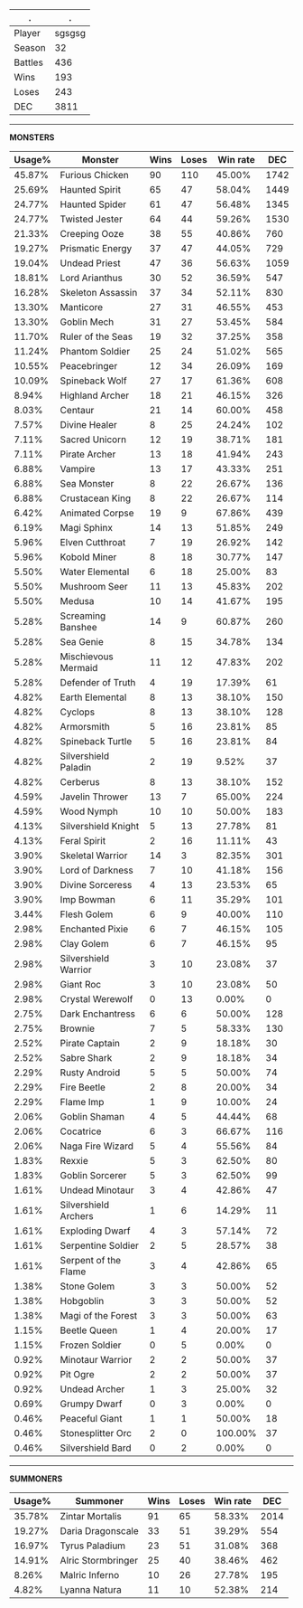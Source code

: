 .|.
|-|-
Player|sgsgsg
Season|32
Battles|436
Wins|193
Loses|243
DEC|3811

---
**MONSTERS**

Usage%|Monster|Wins|Loses|Win rate|DEC|
-|-|-|-|-|-|
45.87%|Furious Chicken|90|110|45.00%|1742|
25.69%|Haunted Spirit|65|47|58.04%|1449|
24.77%|Haunted Spider|61|47|56.48%|1345|
24.77%|Twisted Jester|64|44|59.26%|1530|
21.33%|Creeping Ooze|38|55|40.86%|760|
19.27%|Prismatic Energy|37|47|44.05%|729|
19.04%|Undead Priest|47|36|56.63%|1059|
18.81%|Lord Arianthus|30|52|36.59%|547|
16.28%|Skeleton Assassin|37|34|52.11%|830|
13.30%|Manticore|27|31|46.55%|453|
13.30%|Goblin Mech|31|27|53.45%|584|
11.70%|Ruler of the Seas|19|32|37.25%|358|
11.24%|Phantom Soldier|25|24|51.02%|565|
10.55%|Peacebringer|12|34|26.09%|169|
10.09%|Spineback Wolf|27|17|61.36%|608|
8.94%|Highland Archer|18|21|46.15%|326|
8.03%|Centaur|21|14|60.00%|458|
7.57%|Divine Healer|8|25|24.24%|102|
7.11%|Sacred Unicorn|12|19|38.71%|181|
7.11%|Pirate Archer|13|18|41.94%|243|
6.88%|Vampire|13|17|43.33%|251|
6.88%|Sea Monster|8|22|26.67%|136|
6.88%|Crustacean King|8|22|26.67%|114|
6.42%|Animated Corpse|19|9|67.86%|439|
6.19%|Magi Sphinx|14|13|51.85%|249|
5.96%|Elven Cutthroat|7|19|26.92%|142|
5.96%|Kobold Miner|8|18|30.77%|147|
5.50%|Water Elemental|6|18|25.00%|83|
5.50%|Mushroom Seer|11|13|45.83%|202|
5.50%|Medusa|10|14|41.67%|195|
5.28%|Screaming Banshee|14|9|60.87%|260|
5.28%|Sea Genie|8|15|34.78%|134|
5.28%|Mischievous Mermaid|11|12|47.83%|202|
5.28%|Defender of Truth|4|19|17.39%|61|
4.82%|Earth Elemental|8|13|38.10%|150|
4.82%|Cyclops|8|13|38.10%|128|
4.82%|Armorsmith|5|16|23.81%|85|
4.82%|Spineback Turtle|5|16|23.81%|84|
4.82%|Silvershield Paladin|2|19|9.52%|37|
4.82%|Cerberus|8|13|38.10%|152|
4.59%|Javelin Thrower|13|7|65.00%|224|
4.59%|Wood Nymph|10|10|50.00%|183|
4.13%|Silvershield Knight|5|13|27.78%|81|
4.13%|Feral Spirit|2|16|11.11%|43|
3.90%|Skeletal Warrior|14|3|82.35%|301|
3.90%|Lord of Darkness|7|10|41.18%|156|
3.90%|Divine Sorceress|4|13|23.53%|65|
3.90%|Imp Bowman|6|11|35.29%|101|
3.44%|Flesh Golem|6|9|40.00%|110|
2.98%|Enchanted Pixie|6|7|46.15%|105|
2.98%|Clay Golem|6|7|46.15%|95|
2.98%|Silvershield Warrior|3|10|23.08%|37|
2.98%|Giant Roc|3|10|23.08%|50|
2.98%|Crystal Werewolf|0|13|0.00%|0|
2.75%|Dark Enchantress|6|6|50.00%|128|
2.75%|Brownie|7|5|58.33%|130|
2.52%|Pirate Captain|2|9|18.18%|30|
2.52%|Sabre Shark|2|9|18.18%|34|
2.29%|Rusty Android|5|5|50.00%|74|
2.29%|Fire Beetle|2|8|20.00%|34|
2.29%|Flame Imp|1|9|10.00%|24|
2.06%|Goblin Shaman|4|5|44.44%|68|
2.06%|Cocatrice|6|3|66.67%|116|
2.06%|Naga Fire Wizard|5|4|55.56%|84|
1.83%|Rexxie|5|3|62.50%|80|
1.83%|Goblin Sorcerer|5|3|62.50%|99|
1.61%|Undead Minotaur|3|4|42.86%|47|
1.61%|Silvershield Archers|1|6|14.29%|11|
1.61%|Exploding Dwarf|4|3|57.14%|72|
1.61%|Serpentine Soldier|2|5|28.57%|38|
1.61%|Serpent of the Flame|3|4|42.86%|65|
1.38%|Stone Golem|3|3|50.00%|52|
1.38%|Hobgoblin|3|3|50.00%|52|
1.38%|Magi of the Forest|3|3|50.00%|63|
1.15%|Beetle Queen|1|4|20.00%|17|
1.15%|Frozen Soldier|0|5|0.00%|0|
0.92%|Minotaur Warrior|2|2|50.00%|37|
0.92%|Pit Ogre|2|2|50.00%|37|
0.92%|Undead Archer|1|3|25.00%|32|
0.69%|Grumpy Dwarf|0|3|0.00%|0|
0.46%|Peaceful Giant|1|1|50.00%|18|
0.46%|Stonesplitter Orc|2|0|100.00%|37|
0.46%|Silvershield Bard|0|2|0.00%|0|

---
**SUMMONERS**

Usage%|Summoner|Wins|Loses|Win rate|DEC|
-|-|-|-|-|-|
35.78%|Zintar Mortalis|91|65|58.33%|2014|
19.27%|Daria Dragonscale|33|51|39.29%|554|
16.97%|Tyrus Paladium|23|51|31.08%|368|
14.91%|Alric Stormbringer|25|40|38.46%|462|
8.26%|Malric Inferno|10|26|27.78%|195|
4.82%|Lyanna Natura|11|10|52.38%|214|
